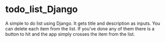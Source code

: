 # todo_list_Django

A simple to do list using Django.
It gets title and description as inputs. You can delete each item from the list. If you've done any of them there is a button to hit and the app simply crosses the item from the list.
